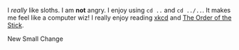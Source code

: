 I _really_ like sloths.
I am **not** angry.
I enjoy using ```cd ..``` and ```cd ../..```. It makes me feel like a computer wiz!
I really enjoy reading [xkcd](http://xkcd.com) and [The Order of the Stick](http://giantitp.com).

New Small Change

